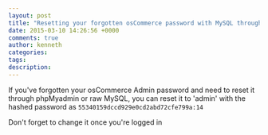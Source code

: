 ```yaml
---
layout: post
title: "Resetting your forgotten osCommerce password with MySQL through PHPMyAdmin"
date: 2015-03-10 14:26:56 +0000
comments: true
author: kenneth
categories: 
tags: 
description: 
---
```


If you've forgotten your osCommerce Admin password and need to reset it through phpMyadmin or raw MySQL, you can reset it to 'admin' with the hashed password as `55340159dccd929e0cd2abd72cfe799a:14`

Don't forget to change it once you're logged in
